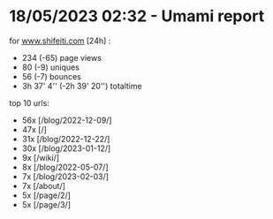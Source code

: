 # 18/05/2023 02:32 - Umami report
for www.shifeiti.com [24h] :

 - 234 (-65) page views
 - 80 (-9) uniques
 - 56 (-7) bounces
 - 3h 37' 4'' (-2h 39' 20'') totaltime


top 10 urls:
 - 56x [/blog/2022-12-09/]
 - 47x [/]
 - 31x [/blog/2022-12-22/]
 - 30x [/blog/2023-01-12/]
 - 9x [/wiki/]
 - 8x [/blog/2022-05-07/]
 - 7x [/blog/2023-02-03/]
 - 7x [/about/]
 - 5x [/page/2/]
 - 5x [/page/3/]


